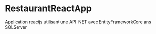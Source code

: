 # RestaurantReactApp
Application reactjs utilisant une API .NET avec EntityFrameworkCore ans SQLServer
